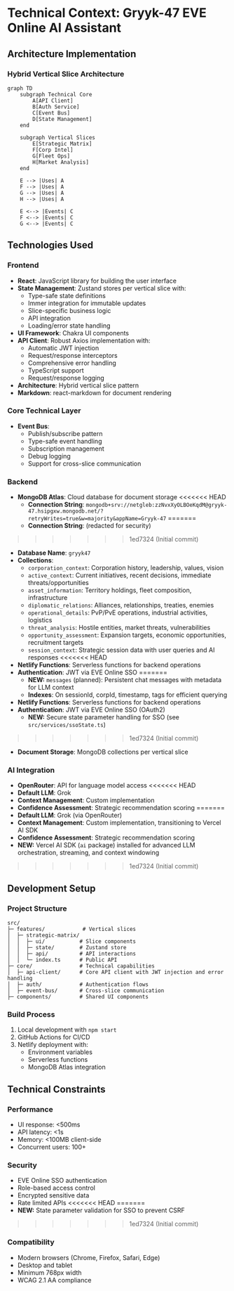 # Technical Context: Gryyk-47 EVE Online AI Assistant

## Architecture Implementation

### Hybrid Vertical Slice Architecture
```mermaid
graph TD
    subgraph Technical Core
        A[API Client]
        B[Auth Service]
        C[Event Bus]
        D[State Management]
    end

    subgraph Vertical Slices
        E[Strategic Matrix]
        F[Corp Intel]
        G[Fleet Ops]
        H[Market Analysis]
    end

    E --> |Uses| A
    F --> |Uses| A
    G --> |Uses| A
    H --> |Uses| A
    
    E <--> |Events| C
    F <--> |Events| C
    G <--> |Events| C
```

## Technologies Used

### Frontend
- **React**: JavaScript library for building the user interface
- **State Management**: Zustand stores per vertical slice with:
  - Type-safe state definitions
  - Immer integration for immutable updates
  - Slice-specific business logic
  - API integration
  - Loading/error state handling
- **UI Framework**: Chakra UI components
- **API Client**: Robust Axios implementation with:
  - Automatic JWT injection
  - Request/response interceptors
  - Comprehensive error handling
  - TypeScript support
  - Request/response logging
- **Architecture**: Hybrid vertical slice pattern
- **Markdown**: react-markdown for document rendering

### Core Technical Layer
- **Event Bus**:
  - Publish/subscribe pattern
  - Type-safe event handling
  - Subscription management
  - Debug logging
  - Support for cross-slice communication

### Backend
- **MongoDB Atlas**: Cloud database for document storage
<<<<<<< HEAD
  - **Connection String**: `mongodb+srv://netgleb:zzNvxXyOLBOeKqdM@gryyk-47.hsipgxw.mongodb.net/?retryWrites=true&w=majority&appName=Gryyk-47`
=======
  - **Connection String**: (redacted for security)
>>>>>>> 1ed7324 (Initial commit)
  - **Database Name**: `gryyk47`
  - **Collections**:
    - `corporation_context`: Corporation history, leadership, values, vision
    - `active_context`: Current initiatives, recent decisions, immediate threats/opportunities
    - `asset_information`: Territory holdings, fleet composition, infrastructure
    - `diplomatic_relations`: Alliances, relationships, treaties, enemies
    - `operational_details`: PvP/PvE operations, industrial activities, logistics
    - `threat_analysis`: Hostile entities, market threats, vulnerabilities
    - `opportunity_assessment`: Expansion targets, economic opportunities, recruitment targets
    - `session_context`: Strategic session data with user queries and AI responses
<<<<<<< HEAD
- **Netlify Functions**: Serverless functions for backend operations
- **Authentication**: JWT via EVE Online SSO
=======
    - **NEW:** `messages` (planned): Persistent chat messages with metadata for LLM context
  - **Indexes**: On sessionId, corpId, timestamp, tags for efficient querying
- **Netlify Functions**: Serverless functions for backend operations
- **Authentication**: JWT via EVE Online SSO (OAuth2)
  - **NEW:** Secure state parameter handling for SSO (see `src/services/ssoState.ts`)
>>>>>>> 1ed7324 (Initial commit)
- **Document Storage**: MongoDB collections per vertical slice

### AI Integration
- **OpenRouter**: API for language model access
<<<<<<< HEAD
- **Default LLM**: Grok
- **Context Management**: Custom implementation
- **Confidence Assessment**: Strategic recommendation scoring
=======
- **Default LLM**: Grok (via OpenRouter)
- **Context Management**: Custom implementation, transitioning to Vercel AI SDK
- **Confidence Assessment**: Strategic recommendation scoring
- **NEW:** Vercel AI SDK (`ai` package) installed for advanced LLM orchestration, streaming, and context windowing
>>>>>>> 1ed7324 (Initial commit)

## Development Setup

### Project Structure
```
src/
├─ features/            # Vertical slices
│  ├─ strategic-matrix/
│  │  ├─ ui/           # Slice components
│  │  ├─ state/        # Zustand store
│  │  ├─ api/          # API interactions
│  │  └─ index.ts      # Public API
├─ core/               # Technical capabilities
│  ├─ api-client/      # Core API client with JWT injection and error handling
│  ├─ auth/            # Authentication flows
│  ├─ event-bus/       # Cross-slice communication
├─ components/         # Shared UI components
```

### Build Process
1. Local development with `npm start`
2. GitHub Actions for CI/CD
3. Netlify deployment with:
   - Environment variables
   - Serverless functions
   - MongoDB Atlas integration

## Technical Constraints

### Performance
- UI response: <500ms
- API latency: <1s
- Memory: <100MB client-side
- Concurrent users: 100+

### Security
- EVE Online SSO authentication
- Role-based access control
- Encrypted sensitive data
- Rate limited APIs
<<<<<<< HEAD
=======
- **NEW:** State parameter validation for SSO to prevent CSRF
>>>>>>> 1ed7324 (Initial commit)

### Compatibility
- Modern browsers (Chrome, Firefox, Safari, Edge)
- Desktop and tablet
- Minimum 768px width
- WCAG 2.1 AA compliance
